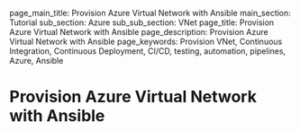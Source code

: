 page_main_title: Provision Azure Virtual Network with Ansible
main_section: Tutorial
sub_section: Azure
sub_sub_section: VNet
page_title: Provision Azure Virtual Network with Ansible
page_description: Provision Azure Virtual Network with Ansible
page_keywords: Provision VNet, Continuous Integration, Continuous Deployment, CI/CD, testing, automation, pipelines, Azure, Ansible

# Provision Azure Virtual Network with Ansible
